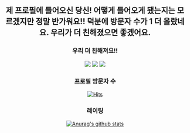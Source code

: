 <!--
**minmoong/minmoong** is a ✨ _special_ ✨ repository because its `README.md` (this file) appears on your GitHub profile.

Here are some ideas to get you started:

- 🔭 I’m currently working on ...
- 🌱 I’m currently learning ...
- 👯 I’m looking to collaborate on ...
- 🤔 I’m looking for help with ...
- 💬 Ask me about ...
- 📫 How to reach me: ...
- 😄 Pronouns: ...
- ⚡ Fun fact: ...
-->

<div align=center>
  
  ## 제 프로필에 들어오신 당신! 어떻게 들어오게 됐는지는 모르겠지만 정말 반가워요!! 덕분에 방문자 수가 1 더 올랐네요. 우리가 더 친해졌으면 좋겠어요.
  
</div>

<div align=center>
  
  ### 우리 더 친해져요!!
  <a href="https://www.youtube.com/channel/UCNkdgxDSgQMgUWashOG6GQg" target="_blank"><img src="https://img.shields.io/badge/유튜브-ff0000?style=flat-square&logo=YouTube&logoColor=white"/></a> <a href="https://www.facebook.com/profile.php?id=100056053027942" target="_blank"><img src="https://img.shields.io/badge/페이스북-1b74e4?style=flat-square&logo=Facebook&logoColor=white"/></a> <img src="https://img.shields.io/badge/디스코드-6f84d2?style=flat-square&logo=Discord&logoColor=white"/>
  
</div>

<div align=center>
  
  ### 프로필 방문자 수
  [![Hits](https://hits.seeyoufarm.com/api/count/incr/badge.svg?url=https%3A%2F%2Fgithub.com%2Fminmoong)](https://hits.seeyoufarm.com)
  
</div>

<div align=center>
  
  ### 레이팅
  [![Anurag's github stats](https://github-readme-stats.vercel.app/api?username=minmoong)](https://github.com/anuraghazra/github-readme-stats)
  
</div>
